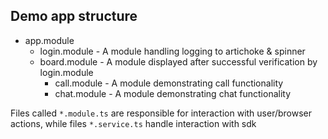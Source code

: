## Demo app structure
- app.module
  - login.module - A module handling logging to artichoke & spinner
  - board.module - A module displayed after successful verification by login.module
    - call.module - A module demonstrating call functionality
    - chat.module - A module demonstrating chat functionality

Files called `*.module.ts` are responsible for interaction with user/browser actions, while files `*.service.ts` handle interaction with sdk